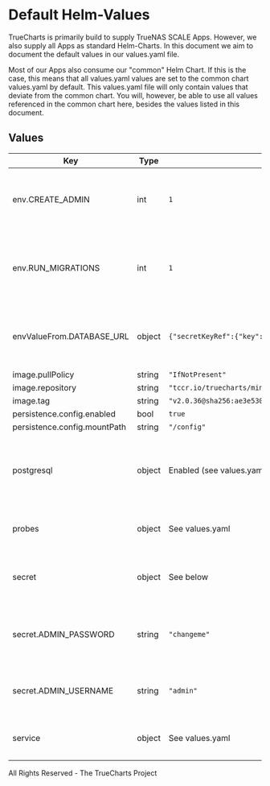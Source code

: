 # Default Helm-Values

TrueCharts is primarily build to supply TrueNAS SCALE Apps.
However, we also supply all Apps as standard Helm-Charts. In this document we aim to document the default values in our values.yaml file.

Most of our Apps also consume our "common" Helm Chart.
If this is the case, this means that all values.yaml values are set to the common chart values.yaml by default. This values.yaml file will only contain values that deviate from the common chart.
You will, however, be able to use all values referenced in the common chart here, besides the values listed in this document.

## Values

| Key | Type | Default | Description |
|-----|------|---------|-------------|
| env.CREATE_ADMIN | int | `1` | Set to `1` to create an admin user from environment variables. |
| env.RUN_MIGRATIONS | int | `1` | Set to `1` to run database migrations during application startup. |
| envValueFrom.DATABASE_URL | object | `{"secretKeyRef":{"key":"urlnossl","name":"dbcreds"}}` | Postgresql connection parameters. See [lib/pq](https://pkg.go.dev/github.com/lib/pq#hdr-Connection_String_Parameters) for more details. |
| image.pullPolicy | string | `"IfNotPresent"` |  |
| image.repository | string | `"tccr.io/truecharts/miniflux"` |  |
| image.tag | string | `"v2.0.36@sha256:ae3e5307812417bd9996abda27eb8d4a4dfec1dc6bede5d4a14e536319ba1817"` |  |
| persistence.config.enabled | bool | `true` |  |
| persistence.config.mountPath | string | `"/config"` |  |
| postgresql | object | Enabled (see values.yaml for more details) | Enable and configure postgresql database subchart under this key. |
| probes | object | See values.yaml | Configures the probes for the main Pod. |
| secret | object | See below | environment variables. See [miniflux docs](https://miniflux.app/docs/configuration.html) for more details. |
| secret.ADMIN_PASSWORD | string | `"changeme"` | Admin user password, it's used only if `CREATE_ADMIN` is enabled. |
| secret.ADMIN_USERNAME | string | `"admin"` | Admin user login, it's used only if `CREATE_ADMIN` is enabled. |
| service | object | See values.yaml | Configures service settings for the chart. |

All Rights Reserved - The TrueCharts Project
